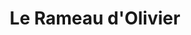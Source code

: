 ---
title: "Le Rameau d'Olivier"
url: /saint-germain-en-laye/le-rameau-dolivier/
shop: charcuterie
---